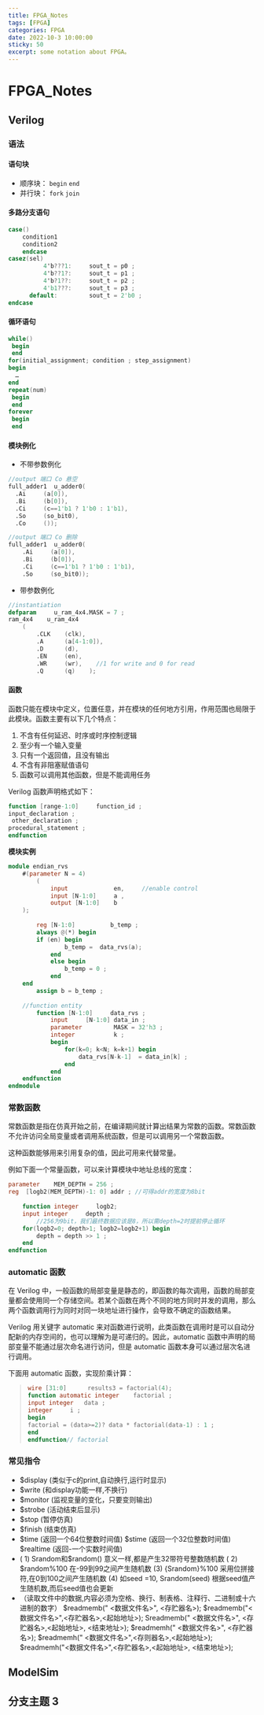 ```yaml
---
title: FPGA_Notes
tags: [FPGA]
categories: FPGA
date: 2022-10-3 10:00:00
sticky: 50
excerpt: some notation about FPGA。
---
```


# FPGA_Notes

## Verilog

### 语法

#### 语句块

- 顺序块：
`begin`
`end`
- 并行块：
`fork`
`join`

#### 多路分支语句

```verilog
case()
    condition1
    condition2
    endcase
casez(sel)
          4'b???1:     sout_t = p0 ;
          4'b??1?:     sout_t = p1 ;
          4'b?1??:     sout_t = p2 ;
          4'b1???:     sout_t = p3 ;  
      default:         sout_t = 2'b0 ;
endcase
```

#### 循环语句

```verilog
while()
 begin
 end
for(initial_assignment; condition ; step_assignment)  
begin
  …
end
repeat(num)
 begin
 end
forever
 begin
 end
```
#### 模块例化

- 不带参数例化

```verilog
//output 端口 Co 悬空
full_adder1  u_adder0(
  .Ai     (a[0]),
  .Bi     (b[0]),
  .Ci     (c==1'b1 ? 1'b0 : 1'b1),
  .So     (so_bit0),
  .Co     ());

//output 端口 Co 删除
full_adder1  u_adder0(
    .Ai     (a[0]),
    .Bi     (b[0]),
    .Ci     (c==1'b1 ? 1'b0 : 1'b1),
    .So     (so_bit0));
```
- 带参数例化

```verilog
//instantiation
defparam     u_ram_4x4.MASK = 7 ;
ram_4x4    u_ram_4x4
    (
        .CLK    (clk),
        .A      (a[4-1:0]),
        .D      (d),
        .EN     (en),
        .WR     (wr),    //1 for write and 0 for read
        .Q      (q)    );
```
#### 函数

函数只能在模块中定义，位置任意，并在模块的任何地方引用，作用范围也局限于此模块。函数主要有以下几个特点：

1. 不含有任何延迟、时序或时序控制逻辑
2. 至少有一个输入变量
3. 只有一个返回值，且没有输出
4. 不含有非阻塞赋值语句
5. 函数可以调用其他函数，但是不能调用任务

Verilog 函数声明格式如下：

```verilog
function [range-1:0]     function_id ;
input_declaration ;
 other_declaration ;
procedural_statement ;
endfunction
```
**模块实例**

```verilog
module endian_rvs
	#(parameter N = 4)
	    (
	        input             en,     //enable control
	        input [N-1:0]     a ,
	        output [N-1:0]    b
	);
	     
	    reg [N-1:0]          b_temp ;
	    always @(*) begin
	    if (en) begin
	            b_temp =  data_rvs(a);
	        end
	        else begin
	            b_temp = 0 ;
	        end
	end
	    assign b = b_temp ;
	     
	//function entity
	    function [N-1:0]     data_rvs ;
	        input     [N-1:0] data_in ;
	        parameter         MASK = 32'h3 ;
	        integer           k ;
	        begin
	            for(k=0; k<N; k=k+1) begin
	                data_rvs[N-k-1]  = data_in[k] ;  
	            end
	        end
	endfunction
endmodule 
```
### 常数函数

常数函数是指在仿真开始之前，在编译期间就计算出结果为常数的函数。常数函数不允许访问全局变量或者调用系统函数，但是可以调用另一个常数函数。

这种函数能够用来引用复杂的值，因此可用来代替常量。

例如下面一个常量函数，可以来计算模块中地址总线的宽度：

```verilog
parameter    MEM_DEPTH = 256 ;
reg  [logb2(MEM_DEPTH)-1: 0] addr ; //可得addr的宽度为8bit
 
    function integer     logb2;
    input integer     depth ;
        //256为9bit，我们最终数据应该是8，所以需depth=2时提前停止循环
    for(logb2=0; depth>1; logb2=logb2+1) begin
        depth = depth >> 1 ;
    end
endfunction
```

### automatic 函数

在 Verilog 中，一般函数的局部变量是静态的，即函数的每次调用，函数的局部变量都会使用同一个存储空间。若某个函数在两个不同的地方同时并发的调用，那么两个函数调用行为同时对同一块地址进行操作，会导致不确定的函数结果。

Verilog 用关键字 automatic 来对函数进行说明，此类函数在调用时是可以自动分配新的内存空间的，也可以理解为是可递归的。因此，automatic 函数中声明的局部变量不能通过层次命名进行访问，但是 automatic 函数本身可以通过层次名进行调用。

下面用 automatic 函数，实现阶乘计算：

>```verilog
>wire [31:0]      results3 = factorial(4);
>function automatic integer    factorial ;
>input integer   data ;
>integer     i ;
>begin
>factorial = (data>=2)? data * factorial(data-1) : 1 ;
>end
>endfunction// factorial
>```





### 常见指令

- $display
(类似于c的print,自动换行,运行时显示)
- $write
(和display功能一样,不换行)
- $monitor
(监视变量的变化，只要变则输出)
- $strobe
(活动结束后显示)
- $stop
(暂停仿真)
- $finish
(结束仿真)
- $time
(返回一个64位整数时间值)
$stime
(返回一个32位整数时间值)
$realtime
(返回-一个实数时间值)
- ( 1) Srandom和$random()
意义一样,都是产生32带符号整数随机数
( 2) $random%100 
在-99到99之间产生随机数
(3) {Srandom}%100 
采用位拼接符,在0到100之间产生随机数
(4) 如seed =10, Srandom(seed) 
根据seed值产生随机数,而后seed值也会更新
- （读取文件中的数据,内容必须为空格、换行、制表格、注释行、二进制或十六进制的数字）
$readmemb(" <数据文件名>", <存贮器名>);
$readmemb("<数据文件名>",<存贮器名>,<起始地址>);
Sreadmemb(" <数据文件名>", <存贮器名>,<起始地址>, <结束地址>);
$readmemh(" <数据文件名>", <存贮器名>);
$readmemh(" <数据文件名>",<存则器名>,<起始地址>);
$readmemh("<数据文件名>",<存贮器名>,<起始地址>, <结束地址>);

## ModelSim



## 分支主题 3

